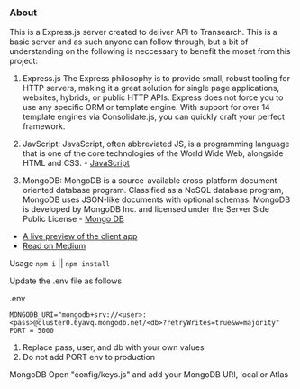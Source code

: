 ### About

This is a Express.js server created to deliver API to Transearch. This is a basic server and as such anyone can follow through, but a bit of understanding on the following is neccessary to benefit the moset from this project:

1. Express.js The Express philosophy is to provide small, robust tooling for HTTP servers, making it a great solution for single page applications, websites, hybrids, or public HTTP APIs. Express does not force you to use any specific ORM or template engine. With support for over 14 template engines via Consolidate.js, you can quickly craft your perfect framework.

2. JavScript: JavaScript, often abbreviated JS, is a programming language that is one of the core technologies of the World Wide Web, alongside HTML and CSS. - [JavaScript](https://developer.mozilla.org/en-US/docs/Learn/JavaScript/First_steps/What_is_JavaScript)

3. MongoDB: MongoDB is a source-available cross-platform document-oriented database program. Classified as a NoSQL database program, MongoDB uses JSON-like documents with optional schemas. MongoDB is developed by MongoDB Inc. and licensed under the Server Side Public License - [Mongo DB](https://docs.mongodb.com/)

- [A live preview of the client app](https://transearch.vercel.app/)
- [Read on Medium](https://viewcrunch.medium.com/a-practical-example-using-mongodb-atlas-search-144ab2d4ed78)

Usage
`npm i` || `npm install`

Update the .env file as follows

.env

```
MONGODB_URI="mongodb+srv://<user>:<pass>@cluster0.6yavq.mongodb.net/<db>?retryWrites=true&w=majority"
PORT = 5000
```

1. Replace pass, user, and db with your own values
2. Do not add PORT env to production

MongoDB
Open "config/keys.js" and add your MongoDB URI, local or Atlas
